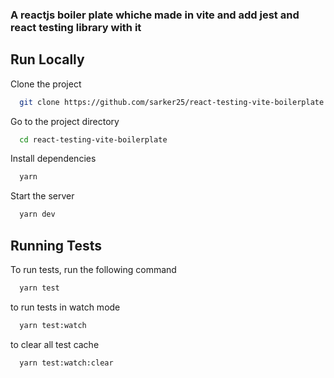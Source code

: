 ### A reactjs boiler plate whiche made in vite and add jest and react testing library with it

## Run Locally

Clone the project

```bash
  git clone https://github.com/sarker25/react-testing-vite-boilerplate.git
```

Go to the project directory

```bash
  cd react-testing-vite-boilerplate
```

Install dependencies

```bash
  yarn
```

Start the server

```bash
  yarn dev
```

## Running Tests

To run tests, run the following command

```bash
  yarn test
```

to run tests in watch mode

```bash
  yarn test:watch
```

to clear all test cache

```bash
  yarn test:watch:clear
```
